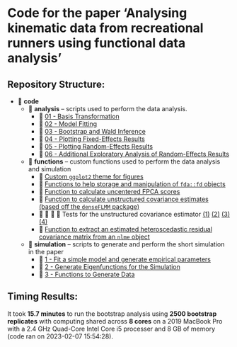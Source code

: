 Code for the paper ‘Analysing kinematic data from recreational runners
using functional data analysis’
================

## Repository Structure:

- :open_file_folder: **code**
  - :open_file_folder: **analysis** – scripts used to perform the data
    analysis.
    - :page_facing_up: [01 - Basis
      Transformation](code/analysis/BFMM-paper-basis-transformation.R)
    - :page_facing_up: [02 - Model
      Fitting](code/analysis/BFMM-paper-modelling.R)
    - :page_facing_up: [03 - Bootstrap and Wald
      Inference](code/analysis/BFMM-paper-bootstrap.R)
    - :page_facing_up: [04 - Plotting Fixed-Effects
      Results](code/analysis/BFMM-paper-fixef-results.R)
    - :page_facing_up: [05 - Plotting Random-Effects
      Results](code/analysis/BFMM-paper-covariance-results.R)
    - :page_facing_up: [06 - Additional Exploratory Analysis of
      Random-Effects
      Results](code/analysis/BFMM-paper-covariance-extra.R)
  - :open_file_folder: **functions** – custom functions used to perform
    the data analysis and simulation
    - :page_facing_up: [Custom `ggplot2` theme for
      figures](code/functions/theme_gunning.R)
    - :page_facing_up: [Functions to help storage and manipulation of
      `fda::fd` objects](code/functions/functions-helper-smoothing.R)
    - :page_facing_up: [Function to calculate uncentered FPCA
      scores](code/functions/function-project-mean-onto-fpcs.R)
    - :page_facing_up: [Function to calculate unstructured covariance
      estimates (based off the `denseFLMM`
      package)](code/functions/functions-unstructured-covariance.R)
    - :page_facing_up: :page_facing_up: :page_facing_up:
      :page_facing_up: Tests for the unstructured covariance estimator
      [(1)](code/functions/cov_unstruct_test-01.R)
      [(2)](code/functions/cov_unstruct_test-02.R)
      [(3)](code/functions/cov_unstruct_test-03.R)
      [(4)](code/functions/cov_unstruct_test-04.R)
    - :page_facing_up: [Function to extract an estimated heteroscedastic
      residual covariance matrix from an `nlme`
      object](code/functions/function-get-residual-covariance-matrix.R)
  - :open_file_folder: **simulation** – scripts to generate and perform
    the short simulation in the paper
    - :open_file_folder: [1 - Fit a simple model and generate empirical
      parameters](code/simulation/BFMM-paper-get-simulation-parameters.R)
    - :open_file_folder: [2 - Generate Eigenfunctions for the
      Simulation](code/simulation/BFMM-paper-generate-efuns-simulation.R)
    - :open_file_folder: [3 - Functions to Generate
      Data](code/simulation/BFMM-paper-generate-simulated-data.R)

## Timing Results:

It took **15.7 minutes** to run the bootstrap analysis using **2500
bootstrap replicates** with computing shared across **8 cores** on a
2019 MacBook Pro with a 2.4 GHz Quad-Core Intel Core i5 processer and 8
GB of memory (code ran on 2023-02-07 15:54:28).
